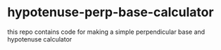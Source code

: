 # hypotenuse-perp-base-calculator
this repo contains code for making a simple perpendicular base and hypotenuse calculator
